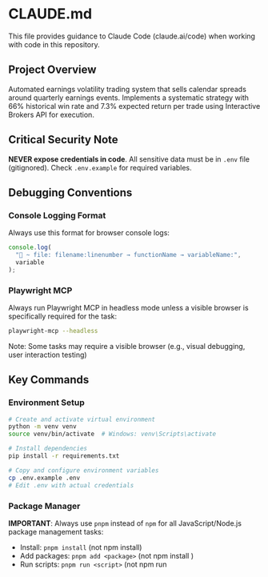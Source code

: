 # CLAUDE.md

This file provides guidance to Claude Code (claude.ai/code) when working with code in this repository.

## Project Overview

Automated earnings volatility trading system that sells calendar spreads around quarterly earnings events. Implements a systematic strategy with 66% historical win rate and 7.3% expected return per trade using Interactive Brokers API for execution.

## Critical Security Note

**NEVER expose credentials in code**. All sensitive data must be in `.env` file (gitignored). Check `.env.example` for required variables.

## Debugging Conventions

### Console Logging Format
Always use this format for browser console logs:
```javascript
console.log(
  "🚀 ~ file: filename:linenumber → functionName → variableName:",
  variable
);
```

### Playwright MCP
Always run Playwright MCP in headless mode unless a visible browser is specifically required for the task:
```bash
playwright-mcp --headless
```
Note: Some tasks may require a visible browser (e.g., visual debugging, user interaction testing)

## Key Commands

### Environment Setup

```bash
# Create and activate virtual environment
python -m venv venv
source venv/bin/activate  # Windows: venv\Scripts\activate

# Install dependencies
pip install -r requirements.txt

# Copy and configure environment variables
cp .env.example .env
# Edit .env with actual credentials
```

### Package Manager

**IMPORTANT**: Always use `pnpm` instead of `npm` for all JavaScript/Node.js package management tasks:
- Install: `pnpm install` (not npm install)
- Add packages: `pnpm add <package>` (not npm install <package>)
- Run scripts: `pnpm run <script>` (not npm run <script>)
- Execute packages: `pnpm exec` or `pnpx` (not npx)

### UI Components

**IMPORTANT**: Always use shadcn/ui components when available:
- Check if a shadcn component exists before using external libraries
- Use `pnpx shadcn@latest add <component>` to add new shadcn components
- shadcn components automatically handle dark mode theming
- Prefer shadcn over libraries like react-calendar, react-select, etc.

### Running Components

```bash
# Manual trade calculator GUI
python calculator.py

# Automated earnings scanner (runs daily at 3 PM ET via cron)
python automation/earnings_scanner.py

# Trade executor (handles IB order placement)
python automation/trade_executor.py

# IB Client Portal Gateway (runs on port 5001)
# Note: Configured to run on port 5001 instead of default 5000
# Run from the clientportal.gw directory
cd clientportal.gw/bin && ./run.sh  # On Windows: run.bat

# Debug mode
python scripts/run_with_debug.py
```

### Database Setup

```bash
# Initialize Neon DB schema
python automation/database/init_db.py
```

## Architecture

### System Components

**automation/** - Core automated trading modules

- `earnings_scanner.py`: Daily scan for qualifying earnings events (NASDAQ API)
- `trade_executor.py`: Interactive Brokers order execution engine
- `position_manager.py`: Entry/exit timing automation (15 min before close/after open)
- `risk_monitor.py`: Portfolio limits and drawdown protection
- `config.py`: Central configuration (loads from .env)

**calculator.py** - Manual trade analysis GUI

- Uses Yang-Zhang volatility for accurate option pricing
- Analyzes term structure slope for trade qualification
- Threading model prevents UI freezes during API calls

**scripts/tkinter_fix.py** - Critical Python 3.13+ compatibility

- Must be imported before FreeSimpleGUI
- Patches tkinter trace method API changes

### Trading Strategy Rules

1. **Entry Criteria** (ALL must be met):
   - Negative term structure slope (front month vs 45+ days)
   - 30-day average volume > 1M shares
   - IV/RV ratio > 1.2

2. **Position Sizing**:
   - 6% of portfolio per trade (10% Kelly criterion)
   - Maximum 3 concurrent positions
   - 20% max total exposure

3. **Trade Structure**:
   - Calendar spreads: Sell front month, buy back month (30-day gap)
   - Entry: 15 minutes before market close day before earnings
   - Exit: 15 minutes after market open day after earnings

### Database Schema (Neon DB PostgreSQL)

Key tables:

- `earnings_events`: Tracks scanned earnings with qualification metrics
- `trades`: Records all positions with entry/exit prices and P&L
- `performance_metrics`: Daily performance statistics

Uses PostgreSQL-specific features: SERIAL ids, TIMESTAMP WITH TIME ZONE, triggers for updated_at

### External APIs

**NASDAQ**: Earnings calendar (free, no API key required, better quality US stocks)
**Yahoo Finance**: Real-time options chains and volatility
**Interactive Brokers**: Order execution and market data backup
**IB Client Portal API**: REST API for account data and trading (port 5001)

- Documentation: <https://www.interactivebrokers.com/campus/ibkr-api-page/cpapi-v1/#introduction>

## Development Workflow

### Adding New Features

1. Update relevant module in `automation/`
2. Add database migrations if schema changes needed
3. Update risk limits in `config.py` if necessary
4. Test with paper trading account first (port 7497)

### Debugging Issues

- Check `logs/` folder for detailed debug output
- Yahoo Finance 429 errors: Wait 1-2 minutes or use `python scripts/test_yfinance.py`
- IB connection issues: Ensure TWS/Gateway running on correct port

## Critical Files Not to Modify

- `.env` - Contains actual credentials (local only)
- `scripts/tkinter_fix.py` - Breaks GUI on Python 3.13+ if changed
- Database migration files once applied

## Testing Strategy

1. Paper trade with IB paper account (port 7497)
2. Start with 1% position sizing
3. Monitor first 20 trades before scaling to 6%
4. Track performance metrics in Neon DB

## Broker Configuration

Using **Interactive Brokers Pro** account (not Lite) for:

- Unrestricted API access
- Better execution for options
- No rejection of automated orders

## External Resources

- System Design: `docs/SYSTEM_DESIGN.md`
- Strategy Research: `docs/Earnings Research.pdf`
- Discord Support: <https://discord.gg/krdByJHuHc>

## Task Master AI Instructions
**Import Task Master's development workflow commands and guidelines, treat as if import is in the main CLAUDE.md file.**
@./.taskmaster/CLAUDE.md
